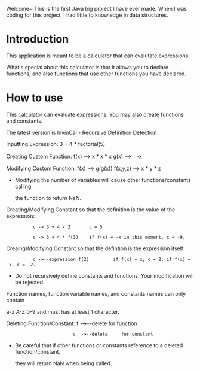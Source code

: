 
Welcome~ This is the first Java big project I have ever made. When I was coding for this project, I had little to knowledge in data structures.

# Introduction

This application is meant to be a calculator that can evalutate expressions.

What's special about this calculator is that it allows you to declare functions, and also functions that use other functions you have declared.

# How to use


This calculator can evaluate expressions. You may also create functions and constants.

The latest version is InvinCal - Recursive Definition Detection

Inputting Expression:             3 + 4 * factorial(5)

Creating Custom Function:         f(x) --> x * x * x      g(x) -->　-x

Modifying Custom Function:        f(x) --> g(g(x))        f(x,y,z) --> x * y * z

* Modifying the number of variables will cause other functions/constants calling

  the function to return NaN.

Creating/Modifying Constant so that the definition is the value of the expression: 

              c -> 3 + 4 / 2       c = 5        

              c -> 3 + 4 * f(3)    if f(x) = -x in this moment, c = -9.

Creaing/Modifying Constant so that the defintion is the expression itself: 

              c ->--expression f(2)         if f(x) = x, c = 2. if f(x) = -x, c = -2.
                
* Do not recursively define constants and functions. Your modification will be rejected. 

Function names, function variable names, and constants names can only contain 

a-z A-Z 0-9 and must has at least 1 character. 


Deleting Function/Constant:  f -->--delete     for function

                             c  ->--delete     for constant

* Be careful that if other functions or constants reference to a deleted function/constant, 

  they will return NaN when being called.  


